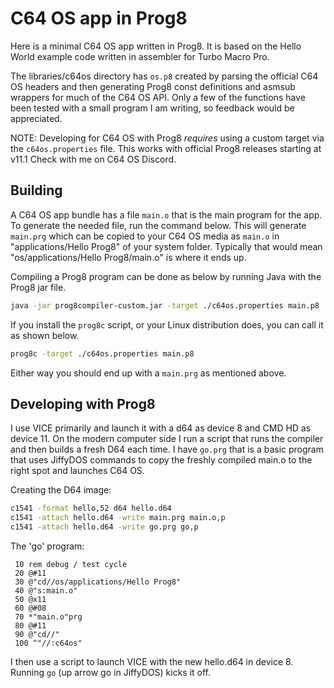 # C64 OS app in Prog8

Here is a minimal C64 OS app written in Prog8. It is based on the Hello World example
code written in assembler for Turbo Macro Pro.

The libraries/c64os directory has `os.p8` created by parsing the official C64 OS headers and then
generating Prog8 const definitions and asmsub wrappers for much of the C64 OS API.
Only a few of the functions have been tested with a small program I am writing, so
feedback would be appreciated.

NOTE: Developing for C64 OS with Prog8 *requires* using a custom target via the `c64os.properties`
file. This works with official Prog8 releases starting at v11.1
Check with me on C64 OS Discord.

## Building

A C64 OS app bundle has a file `main.o` that is the main program for the app. To generate
the needed file, run the command below.  This will generate `main.prg` which can be copied
to your C64 OS media as `main.o` in "applications/Hello Prog8" of your system folder.
Typically that would mean "os/applications/Hello Prog8/main.o" is where it ends up.

Compiling a Prog8 program can be done as below by running Java with the Prog8 jar file.
```bash
java -jar prog8compiler-custom.jar -target ./c64os.properties main.p8
```

If you install the `prog8c` script, or your Linux distribution does, you can call it as shown below.
```bash
prog8c -target ./c64os.properties main.p8

```

Either way you should end up with a `main.prg` as mentioned above.

## Developing with Prog8

I use VICE primarily and launch it with a d64 as device 8 and CMD HD as device 11.
On the modern computer side I run a script that runs the compiler and then builds a fresh
D64 each time.  I have `go.prg` that is a basic program that uses JiffyDOS commands to
copy the freshly compiled main.o to the right spot and launches C64 OS.

Creating the D64 image:
```bash
c1541 -format hello,52 d64 hello.d64
c1541 -attach hello.d64 -write main.prg main.o,p
c1541 -attach hello.d64 -write go.prg go,p
```

The 'go' program:
```basic
 10 rem debug / test cycle
 20 @#11
 30 @"cd//os/applications/Hello Prog8"
 40 @"s:main.o"
 50 @x11
 60 @#08
 70 *"main.o"prg
 80 @#11
 90 @"cd//"
 100 ^"//:c64os"
 ```

I then use a script to launch VICE with the new hello.d64 in device 8.
Running `go` (up arrow go in JiffyDOS) kicks it off.

